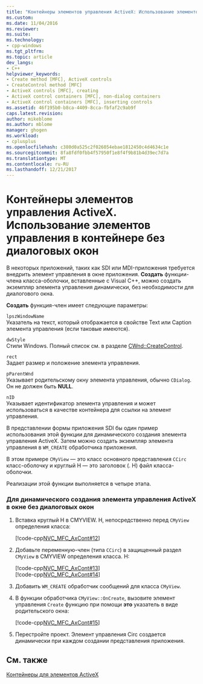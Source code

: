 ```yaml
---
title: "Контейнеры элементов управления ActiveX: Использование элементов управления в контейнере без диалоговых окон | Документы Microsoft"
ms.custom: 
ms.date: 11/04/2016
ms.reviewer: 
ms.suite: 
ms.technology:
- cpp-windows
ms.tgt_pltfrm: 
ms.topic: article
dev_langs:
- C++
helpviewer_keywords:
- Create method [MFC], ActiveX controls
- CreateControl method [MFC]
- ActiveX controls [MFC], creating
- ActiveX control containers [MFC], non-dialog containers
- ActiveX control containers [MFC], inserting controls
ms.assetid: 46f195b0-b8ca-4409-8cca-fbfaf2c9ab9f
caps.latest.revision: 
author: mikeblome
ms.author: mblome
manager: ghogen
ms.workload:
- cplusplus
ms.openlocfilehash: c380d0a525c2f026054ebae1812450c4d4634c1e
ms.sourcegitcommit: 8fa8fdf0fbb4f57950f1e8f4f9b81b4d39ec7d7a
ms.translationtype: MT
ms.contentlocale: ru-RU
ms.lasthandoff: 12/21/2017
---
```

# <a name="activex-control-containers-using-controls-in-a-non-dialog-container"></a>Контейнеры элементов управления ActiveX. Использование элементов управления в контейнере без диалоговых окон
В некоторых приложений, таких как SDI или MDI-приложения требуется внедрить элемент управления в окне приложения. **Создать** функции-члена класса-оболочки, вставленные с Visual C++, можно создать экземпляр элемента управления динамически, без необходимости для диалогового окна.  
  
 **Создать** функция-член имеет следующие параметры:  
  
 `lpszWindowName`  
 Указатель на текст, который отображается в свойстве Text или Caption элемента управления (если таковые имеются).  
  
 `dwStyle`  
 Стили Windows. Полный список см. в разделе [CWnd::CreateControl](../mfc/reference/cwnd-class.md#createcontrol).  
  
 `rect`  
 Задает размер и положение элемента управления.  
  
 `pParentWnd`  
 Указывает родительскому окну элемента управления, обычно `CDialog`. Он не должен быть **NULL**.  
  
 `nID`  
 Указывает идентификатор элемента управления и может использоваться в качестве контейнера для ссылки на элемент управления.  
  
 В представлении формы приложения SDI бы один пример использования этой функции для динамического создания элемента управления ActiveX. Затем можно создать экземпляр элемента управления в `WM_CREATE` обработчика приложения.  
  
 В этом примере `CMyView` — это класс основного представления `CCirc` класс-оболочку и круглый H — это заголовок (. H) файл класса-оболочки.  
  
 Реализации этой функции выполняется в четыре этапа.  
  
### <a name="to-dynamically-create-an-activex-control-in-a-non-dialog-window"></a>Для динамического создания элемента управления ActiveX в окне без диалоговых окон  
  
1.  Вставка круглый H в CMYVIEW. H, непосредственно перед `CMyView` определения класса:  
  
     [!code-cpp[NVC_MFC_AxCont#12](../mfc/codesnippet/cpp/activex-control-containers-using-controls-in-a-non-dialog-container_1.h)]  
  
2.  Добавьте переменную-член (типа `CCirc`) в защищенный раздел `CMyView` в CMYVIEW определения класса. H:  
  
     [!code-cpp[NVC_MFC_AxCont#13](../mfc/codesnippet/cpp/activex-control-containers-using-controls-in-a-non-dialog-container_2.h)]  
    [!code-cpp[NVC_MFC_AxCont#14](../mfc/codesnippet/cpp/activex-control-containers-using-controls-in-a-non-dialog-container_3.h)]  
  
3.  Добавить `WM_CREATE` обработчик сообщений для класса `CMyView`.  
  
4.  В функции обработчика `CMyView::OnCreate`, вызовите элемент управления `Create` функцию при помощи **это** указатель в виде родительского окна:  
  
     [!code-cpp[NVC_MFC_AxCont#15](../mfc/codesnippet/cpp/activex-control-containers-using-controls-in-a-non-dialog-container_4.cpp)]  
  
5.  Перестройте проект. Элемент управления Circ создается динамически при каждом создании представления приложения.  
  
## <a name="see-also"></a>См. также  
 [Контейнеры для элементов ActiveX](../mfc/activex-control-containers.md)

